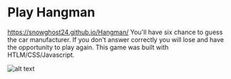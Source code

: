 # Play Hangman
https://snowghost24.github.io/Hangman/
You'll have six chance to guess the car manufacturer. If you don't answer correctly you will lose and have the opportunity to play again. 
This game was built with HTLM/CSS/Javascript.

![alt text](https://raw.githubusercontent.com/snowghost24/hangman/assets/images/hangman.gif)
